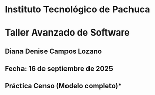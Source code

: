 # Instituto Tecnológico de Pachuca
# Taller Avanzado de Software 
## Diana Denise Campos Lozano
## Fecha: 16 de septiembre de 2025
## Práctica Censo (Modelo completo)*
